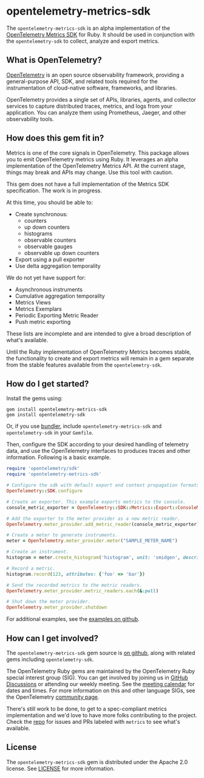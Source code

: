 # opentelemetry-metrics-sdk

The `opentelemetry-metrics-sdk` is an alpha implementation of the [OpenTelemetry Metrics SDK][metrics-sdk] for Ruby. It should be used in conjunction with the `opentelemetry-sdk` to collect, analyze and export metrics.

## What is OpenTelemetry?

[OpenTelemetry][opentelemetry-home] is an open source observability framework, providing a general-purpose API, SDK, and related tools required for the instrumentation of cloud-native software, frameworks, and libraries.

OpenTelemetry provides a single set of APIs, libraries, agents, and collector services to capture distributed traces, metrics, and logs from your application. You can analyze them using Prometheus, Jaeger, and other observability tools.

## How does this gem fit in?

Metrics is one of the core signals in OpenTelemetry. This package allows you to emit OpenTelemetry metrics using Ruby. It leverages an alpha implementation of the OpenTelemetry Metrics API. At the current stage, things may break and APIs may change. Use this tool with caution.

This gem does not have a full implementation of the Metrics SDK specification. The work is in progress.

At this time, you should be able to:
* Create synchronous:
  * counters
  * up down counters
  * histograms
  * observable counters
  * observable gauges
  * observable up down counters
* Export using a pull exporter
* Use delta aggregation temporality

We do not yet have support for:
* Asynchronous instruments
* Cumulative aggregation temporality
* Metrics Views
* Metrics Exemplars
* Periodic Exporting Metric Reader
* Push metric exporting

These lists are incomplete and are intended to give a broad description of what's available.

Until the Ruby implementation of OpenTelemetry Metrics becomes stable, the functionality to create and export metrics will remain in a gem separate from the stable features available from the `opentelemetry-sdk`.

## How do I get started?

Install the gems using:

```
gem install opentelemetry-metrics-sdk
gem install opentelemetry-sdk
```

Or, if you use [bundler][bundler-home], include `opentelemetry-metrics-sdk` and `opentelemetry-sdk` in your `Gemfile`.

Then, configure the SDK according to your desired handling of telemetry data, and use the OpenTelemetry interfaces to produces traces and other information. Following is a basic example.

```ruby
require 'opentelemetry/sdk'
require 'opentelemetry-metrics-sdk'

# Configure the sdk with default export and context propagation formats.
OpenTelemetry::SDK.configure

# Create an exporter. This example exports metrics to the console.
console_metric_exporter = OpenTelemetry::SDK::Metrics::Export::ConsoleMetricPullExporter.new

# Add the exporter to the meter provider as a new metric reader.
OpenTelemetry.meter_provider.add_metric_reader(console_metric_exporter)

# Create a meter to generate instruments.
meter = OpenTelemetry.meter_provider.meter("SAMPLE_METER_NAME")

# Create an instrument.
histogram = meter.create_histogram('histogram', unit: 'smidgen', description: 'desscription')

# Record a metric.
histogram.record(123, attributes: {'foo' => 'bar'})

# Send the recorded metrics to the metric readers.
OpenTelemetry.meter_provider.metric_readers.each(&:pull)

# Shut down the meter provider.
OpenTelemetry.meter_provider.shutdown
```

For additional examples, see the [examples on github][examples-github].

## How can I get involved?

The `opentelemetry-metrics-sdk` gem source is [on github][repo-github], along with related gems including `opentelemetry-sdk`.

The OpenTelemetry Ruby gems are maintained by the OpenTelemetry Ruby special interest group (SIG). You can get involved by joining us in [GitHub Discussions][discussions-url] or attending our weekly meeting. See the [meeting calendar][community-meetings] for dates and times. For more information on this and other language SIGs, see the OpenTelemetry [community page][ruby-sig].

There's still work to be done, to get to a spec-compliant metrics implementation and we'd love to have more folks contributing to the project. Check the [repo][repo-github] for issues and PRs labeled with `metrics` to see what's available.

## License

The `opentelemetry-metrics-sdk` gem is distributed under the Apache 2.0 license. See [LICENSE][license-github] for more information.


[metrics-sdk]: https://opentelemetry.io/docs/specs/otel/metrics/sdk/
[opentelemetry-home]: https://opentelemetry.io
[bundler-home]: https://bundler.io
[repo-github]: https://github.com/open-telemetry/opentelemetry-ruby
[license-github]: https://github.com/open-telemetry/opentelemetry-ruby/blob/main/LICENSE
[examples-github]: https://github.com/open-telemetry/opentelemetry-ruby/tree/main/examples/
[ruby-sig]: https://github.com/open-telemetry/community#ruby-sig
[community-meetings]: https://github.com/open-telemetry/community#community-meetings
[discussions-url]: https://github.com/open-telemetry/opentelemetry-ruby/discussions
